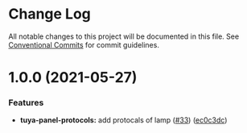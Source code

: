 # Change Log

All notable changes to this project will be documented in this file.
See [Conventional Commits](https://conventionalcommits.org) for commit guidelines.

# 1.0.0 (2021-05-27)


### Features

* **tuya-panel-protocols:** add protocals of lamp ([#33](https://github.com/tuya/tuya-panel-sdk/issues/33)) ([ec0c3dc](https://github.com/tuya/tuya-panel-sdk/commit/ec0c3dc64d0d8680072086142aec95886b9e10ec))
